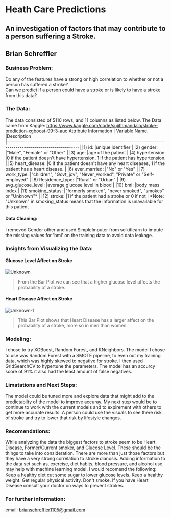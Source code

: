 # Heath Care Predictions

## An investigation of factors that may contribute to a person suffering a Stroke.

## Brian Schreffler

### Business Problem: 
Do any of the features have a strong or high correlation to whether or not a person has suffered a stroke?  
Can we predict if a person could have a stroke or is likely to have a stroke from this data?

### The Data:
The data consisted of 5110 rows, and 11 columns as listed below. The Data came from Kaggle: https://www.kaggle.com/code/sujithmandala/stroke-prediction-xgboost-99-3-auc
Attribute Information
| Variable Name.        |Description                                                                                                               
|------------------------|----------------------------------------------------------------------------------------|
|1) id:                 |unique identifier                                                                       |
|2) gender:             |"Male", "Female" or "Other"                                                             |
|3) age:                |age of the patient                                                                      |
|4) hypertension:       |0 if the patient doesn't have hypertension, 1 if the patient has hypertension.          |
|5) heart_disease:      |0 if the patient doesn't have any heart diseases, 1 if the patient has a heart disease. |
|6) ever_married:       |"No" or "Yes"                                                                           |
|7) work_type:          |"children", "Govt_jov", "Never_worked", "Private" or "Self-employed"                    |
|8) Residence_type:     |"Rural" or "Urban"                                                                      |
|9) avg_glucose_level:  |average glucose level in blood                                                          |
|10) bmi:               |body mass index                                                                         |
|11) smoking_status:    |"formerly smoked", "never smoked", "smokes" or "Unknown"*                               |
|12) stroke:            |1 if the patient had a stroke or 0 if not                                               |
*Note: "Unknown" in smoking_status means that the information is unavailable for this patient                    

#### Data Cleaning:
I removed Gender other and used SimpleImputer from scikitlearn to impute the missing values for 'bmi' on the training data to avoid data leakage.

### Insights from Visualizing the Data:
#### Glucose Level Affect on Stroke

![Unknown](https://user-images.githubusercontent.com/116525770/222199330-e106179f-f5da-42cd-9579-2abeeb7d9aab.png)

>From the Bar Plot we can see that a higher glucose level affects the probability of a stroke.
#### Heart Disease Affect on Stroke

![Unknown-1](https://user-images.githubusercontent.com/116525770/222200269-13c180fe-d6f1-45fd-b70f-a933c0c9bf9f.png)

> This Bar Plot shows that Heart Disease has a larger affect on the probability of a stroke, more so in men than women.

### Modeling:
I chose to try XGBoost, Random Forest, and KNeighbors. The model I chose to use was Random Forest with a SMOTE pipeline, to even out my training data, which was highly skewed to negative for stroke.  I then used GridSearchCV to hypertune the parameters. The model has an accurcy score of 91% it also had the least amount of false negatives.

### Limatations and Next Steps:
The model could be tuned more and explore data that might add to the predictabilty of the model to improve accuray. My next step would be to continue to work with the current models and to expirement with others to get more accurate results.
A person could use the visuals to see there risk of stroke and try to lower that risk by lifestyle changes.

### Recomendations:
While analyzing the data the biggest factors to stroke seem to be Heart Disease, Former/Current smoker, and Glucose Level. These should be the things to take into consideration. There are more than just those factors but they have a very strong correlation to stroke dianosis. Adding information to the data set such as, exercise, diet habits, blood pressure, and alcohol use may help with machine learning model. I would recomend the following:
Keep a healthy diet cut some sugar to lower glucose levels.
Keep a healthy weight. 
Get regular physical activity. 
Don't smoke. 
If you have Heart Disease consult your doctor on ways to prevent strokes.

### For further information:

email: brianschreffler1105@gmail.com



